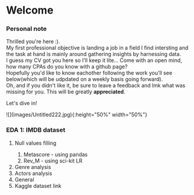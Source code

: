 <h1>Welcome</h1>


<h3>Personal note</h3>
<p> Thrilled you're here :).<br>
  My first professional objective is landing a job in a field I find intersting and the task at hand is mainly around gathering insights by harnessing data.<br>
  I guess my CV got you here so I'll keep it lite... Come with an open mind, how many CPAs do you know with a github page?<br>
  Hopefully you'd like to know eachother following the work you'll see below(which will be udpdated on a weekly basis going forward).<br>
  Oh, and if you didn't like it, be sure to leave a feedback and lmk what was missing for you. This will be greatly <strong>appreciated</strong>.</p>
  
  
  <p>Let's dive in!</p>
  ![](images/Untitled222.jpg){:height="50%" width="50%"}


<h3>EDA 1: IMDB dataset</h3>
<ol>
<li>Null values filling</li>
<ol>
<li>Metascore - using pandas</li>
<li>Rev_M - using sci-kit LR</li>
</ol>
<li>Genre analysis</li>
<li>Actors analysis
<li>General</li>
<li>Kaggle dataset link</li>


  
  
